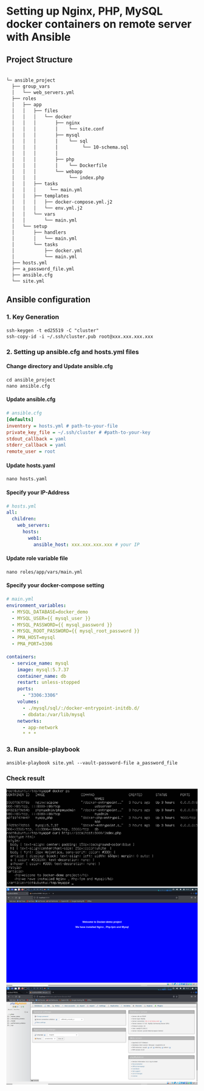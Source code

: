 # Setting up Nginx, PHP, MySQL docker containers on remote server with Ansible

## Project Structure

```

└─ ansible_project
  ├── group_vars
  │   └── web_servers.yml
  ├── roles
  │   ├── app
  │   │   ├── files
  │   │   │   └── docker
  │   │   │       ├── nginx
  │   │   │       │    └── site.conf
  │   │   │       ├── mysql
  │   │   │       │    └── sql
  │   │   │       │         └── 10-schema.sql
  │   │   │       │
  │   │   │       ├── php
  │   │   │       │    └── Dockerfile
  │   │   │       └── webapp
  │   │   │            └── index.php
  │   │   ├── tasks
  │   │   │     └── main.yml
  │   │   ├── templates
  │   │   │   ├── docker-compose.yml.j2    
  │   │   │   └── env.yml.j2
  │   │   └── vars
  │   │       └── main.yml
  │   └── setup
  │       ├── handlers
  │       │   └── main.yml
  │       └── tasks
  │           ├── docker.yml
  │           └── main.yml
  ├── hosts.yml
  ├── a_password_file.yml
  ├── ansible.cfg
  └── site.yml
```

## Ansible configuration

### 1. Key Generation
```
ssh-keygen -t ed25519 -C "cluster"
ssh-copy-id -i ~/.ssh/cluster.pub root@xxx.xxx.xxx.xxx
```

### 2. Setting up ansible.cfg and hosts.yml files

#### Change directory and Update ansible.cfg
```
cd ansible_project
nano ansible.cfg
```
#### Update ansible.cfg
```ini
# ansible.cfg
[defaults]
inventory = hosts.yml # path-to-your-file
private_key_file = ~/.ssh/cluster # #path-to-your-key
stdout_callback = yaml
stderr_callback = yaml
remote_user = root
```
#### Update hosts.yaml
```
nano hosts.yaml
```
#### Specify your IP-Address
```yaml
# hosts.yml
all:
  children:
    web_servers:
      hosts:
        web1:
          ansible_host: xxx.xxx.xxx.xxx # your IP
```

#### Update role variable file
```
nano roles/app/vars/main.yml
```

#### Specify your docker-compose setting
```yaml
# main.yml
environment_variables:
  - MYSQL_DATABASE=docker_demo
  - MYSQL_USER={{ mysql_user }}
  - MYSQL_PASSWORD={{ mysql_password }}
  - MYSQL_ROOT_PASSWORD={{ mysql_root_password }}
  - PMA_HOST=mysql
  - PMA_PORT=3306

containers:
  - service_name: mysql
    image: mysql:5.7.37
    container_name: db
    restart: unless-stopped
    ports:
      - "3306:3306"
    volumes:
      - ./mysql/sql/:/docker-entrypoint-initdb.d/
      - dbdata:/var/lib/mysql
    networks:
      - app-network
      * * *
```

### 3. Run ansible-playbook
```
ansible-playbook site.yml --vault-password-file a_password_file
```

### Check result
![Result image](./img/img1.PNG)
![Result image](./img/img2.PNG)
![Result image](./img/img3.PNG)
